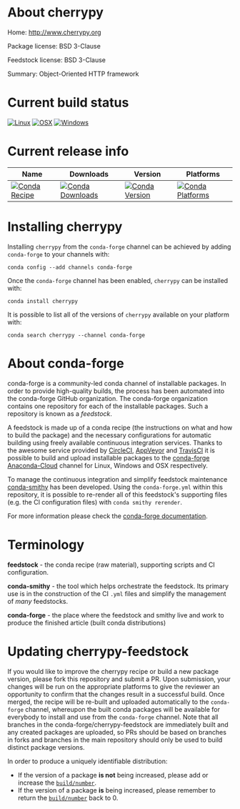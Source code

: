 About cherrypy
==============

Home: http://www.cherrypy.org

Package license: BSD 3-Clause

Feedstock license: BSD 3-Clause

Summary: Object-Oriented HTTP framework



Current build status
====================

[![Linux](https://img.shields.io/circleci/project/github/conda-forge/cherrypy-feedstock/master.svg?label=Linux)](https://circleci.com/gh/conda-forge/cherrypy-feedstock)
[![OSX](https://img.shields.io/travis/conda-forge/cherrypy-feedstock/master.svg?label=macOS)](https://travis-ci.org/conda-forge/cherrypy-feedstock)
[![Windows](https://img.shields.io/appveyor/ci/conda-forge/cherrypy-feedstock/master.svg?label=Windows)](https://ci.appveyor.com/project/conda-forge/cherrypy-feedstock/branch/master)

Current release info
====================

| Name | Downloads | Version | Platforms |
| --- | --- | --- | --- |
| [![Conda Recipe](https://img.shields.io/badge/recipe-cherrypy-green.svg)](https://anaconda.org/conda-forge/cherrypy) | [![Conda Downloads](https://img.shields.io/conda/dn/conda-forge/cherrypy.svg)](https://anaconda.org/conda-forge/cherrypy) | [![Conda Version](https://img.shields.io/conda/vn/conda-forge/cherrypy.svg)](https://anaconda.org/conda-forge/cherrypy) | [![Conda Platforms](https://img.shields.io/conda/pn/conda-forge/cherrypy.svg)](https://anaconda.org/conda-forge/cherrypy) |

Installing cherrypy
===================

Installing `cherrypy` from the `conda-forge` channel can be achieved by adding `conda-forge` to your channels with:

```
conda config --add channels conda-forge
```

Once the `conda-forge` channel has been enabled, `cherrypy` can be installed with:

```
conda install cherrypy
```

It is possible to list all of the versions of `cherrypy` available on your platform with:

```
conda search cherrypy --channel conda-forge
```


About conda-forge
=================

conda-forge is a community-led conda channel of installable packages.
In order to provide high-quality builds, the process has been automated into the
conda-forge GitHub organization. The conda-forge organization contains one repository
for each of the installable packages. Such a repository is known as a *feedstock*.

A feedstock is made up of a conda recipe (the instructions on what and how to build
the package) and the necessary configurations for automatic building using freely
available continuous integration services. Thanks to the awesome service provided by
[CircleCI](https://circleci.com/), [AppVeyor](https://www.appveyor.com/)
and [TravisCI](https://travis-ci.org/) it is possible to build and upload installable
packages to the [conda-forge](https://anaconda.org/conda-forge)
[Anaconda-Cloud](https://anaconda.org/) channel for Linux, Windows and OSX respectively.

To manage the continuous integration and simplify feedstock maintenance
[conda-smithy](https://github.com/conda-forge/conda-smithy) has been developed.
Using the ``conda-forge.yml`` within this repository, it is possible to re-render all of
this feedstock's supporting files (e.g. the CI configuration files) with ``conda smithy rerender``.

For more information please check the [conda-forge documentation](https://conda-forge.org/docs/).

Terminology
===========

**feedstock** - the conda recipe (raw material), supporting scripts and CI configuration.

**conda-smithy** - the tool which helps orchestrate the feedstock.
                   Its primary use is in the construction of the CI ``.yml`` files
                   and simplify the management of *many* feedstocks.

**conda-forge** - the place where the feedstock and smithy live and work to
                  produce the finished article (built conda distributions)


Updating cherrypy-feedstock
===========================

If you would like to improve the cherrypy recipe or build a new
package version, please fork this repository and submit a PR. Upon submission,
your changes will be run on the appropriate platforms to give the reviewer an
opportunity to confirm that the changes result in a successful build. Once
merged, the recipe will be re-built and uploaded automatically to the
`conda-forge` channel, whereupon the built conda packages will be available for
everybody to install and use from the `conda-forge` channel.
Note that all branches in the conda-forge/cherrypy-feedstock are
immediately built and any created packages are uploaded, so PRs should be based
on branches in forks and branches in the main repository should only be used to
build distinct package versions.

In order to produce a uniquely identifiable distribution:
 * If the version of a package **is not** being increased, please add or increase
   the [``build/number``](https://conda.io/docs/user-guide/tasks/build-packages/define-metadata.html#build-number-and-string).
 * If the version of a package **is** being increased, please remember to return
   the [``build/number``](https://conda.io/docs/user-guide/tasks/build-packages/define-metadata.html#build-number-and-string)
   back to 0.
